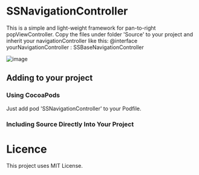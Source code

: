 # SSNavigationController
This is a simple and light-weight framework for pan-to-right popViewController.
Copy the files under folder 'Source' to your project and inherit your navigationController like this:
@interface yourNavigationController : SSBaseNavigationController

![image](https://github.com/suruihai/SSNavigationController/SSNavigationControllerDemo.gif)

## Adding to your project
### Using CocoaPods
Just add pod 'SSNavigationController' to your Podfile.

### Including Source Directly Into Your Project

# Licence
This project uses MIT License.
